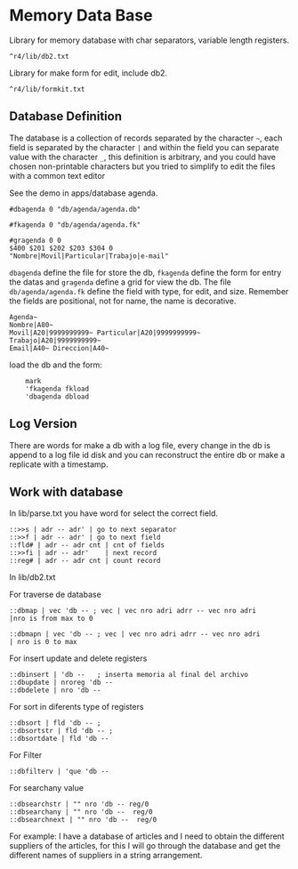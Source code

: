 ﻿# Memory Data Base

Library for memory database with char separators, variable length registers.

`^r4/lib/db2.txt`

Library for make form for edit, include db2.

`^r4/lib/formkit.txt`

## Database Definition

The database is a collection of records separated by the character `~`, each field is separated by the character `|` and within the field you can separate value with the character `_`, this definition is arbitrary, and you could have chosen non-printable characters but you tried to simplify to edit the files with a common text editor

See the demo in apps/database agenda.

```
#dbagenda 0 "db/agenda/agenda.db"

#fkagenda 0 "db/agenda/agenda.fk"

#gragenda 0 0
$400 $201 $202 $203 $304 0
"Nombre|Movil|Particular|Trabajo|e-mail"
```

`dbagenda` define the file for store the db, `fkagenda` define the form for entry the datas and `gragenda` define a grid for view the db.
The file `db/agenda/agenda.fk` define the field with type, for edit, and size. Remember the fields are positional, not for name, the name is decorative.

```
Agenda~
Nombre|A80~
Movil|A20|9999999999~ Particular|A20|9999999999~ Trabajo|A20|9999999999~
Email|A40~ Direccion|A40~
```

load the db and the form:

```
	mark
	'fkagenda fkload
	'dbagenda dbload
```

## Log Version

There are words for make a db with a log file, every change in the db is append to a log file id disk and you can reconstruct the entire db or make a replicate with a timestamp.

## Work with database

In lib/parse.txt you have word for select the correct field.

```
::>>s | adr -- adr'	| go to next separator
::>>f | adr -- adr' | go to next field
::fld# | adr -- adr cnt	| cnt of fields
::>>fi | adr -- adr'	| next record
::reg# | adr -- adr cnt | count record
```

In lib/db2.txt

For traverse de database

```
::dbmap | vec 'db -- ; vec | vec nro adri adrr -- vec nro adri
|nro is from max to 0

::dbmapn | vec 'db -- ; vec | vec nro adri adrr -- vec nro adri
| nro is 0 to max
```

For insert update and delete registers

```
::dbinsert | 'db --   ; inserta memoria al final del archivo
::dbupdate | nroreg 'db --
::dbdelete | nro 'db --
```

For sort in diferents type of registers

```
::dbsort | fld 'db -- ;
::dbsortstr | fld 'db -- ;
::dbsortdate | fld 'db --
```

For Filter

```
::dbfilterv | 'que 'db --
```

For searchany value
```
::dbsearchstr | "" nro 'db -- reg/0
::dbsearchany | "" nro 'db --  reg/0
::dbsearchnext | "" nro 'db --  reg/0
```

For example: I have a database of articles and I need to obtain the different suppliers of the articles, for this I will go through the database and get the different names of suppliers in a string arrangement.
